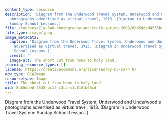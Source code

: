 ```yaml
---
content_type: resource
description: 'Diagram from the Underwood Travel System, Underwood and Underwood''s
  photographs advertised as virtual travel, 1913. (Diagram in Underwood Travel System:
  Sunday School Lessons.)'
file: /courses/21a-348-photography-and-truth-spring-2008/8bb5dded4535bc1fc3ccc1c8141b66cd_21a-348f08-th.jpg
file_type: image/jpeg
image_metadata:
  caption: 'Diagram from the Underwood Travel System, Underwood and Underwood''s photographs
    advertised as virtual travel, 1913. (Diagram in Underwood Travel System: Sunday
    School Lessons.)'
  credit: ''
  image-alt: The short cut from home to holy land.
learning_resource_types: []
license: https://creativecommons.org/licenses/by-nc-sa/4.0/
ocw_type: OCWImage
resourcetype: Image
title: The short cut from home to holy land
uid: 8bb5dded-4535-bc1f-c3cc-c1c8141b66cd
---
```

Diagram from the Underwood Travel System, Underwood and Underwood's photographs advertised as virtual travel, 1913. (Diagram in Underwood Travel System: Sunday School Lessons.)
